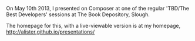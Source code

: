 On May 10th 2013, I presented on Composer at one of the regular 'TBD/The Best Developers' sessions at The Book Depository, Slough.

The homepage for this, with a live-viewable version is at my homepage, http://alister.github.io/presentations/
